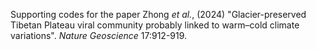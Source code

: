 Supporting codes for the paper Zhong *et al.*, (2024) "Glacier-preserved Tibetan Plateau viral community probably linked to warm–cold climate variations". *Nature Geoscience* 17:912-919.

